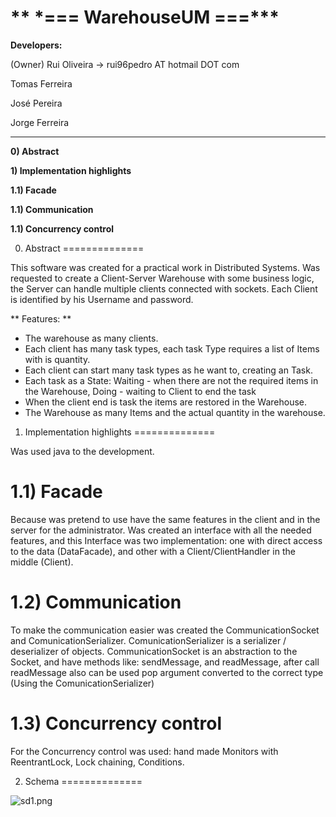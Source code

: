 ** \*=== WarehouseUM ===\***
==============

**Developers:**

(Owner) Rui Oliveira -> rui96pedro AT hotmail DOT com

Tomas Ferreira

José Pereira

Jorge Ferreira

--------------

**0) Abstract**

**1) Implementation highlights**

**1.1) Facade**

**1.1) Communication**

**1.1) Concurrency control**

0) Abstract
==============

This software was created for a practical work in Distributed Systems. Was requested to create a Client-Server Warehouse with some business logic, the Server can handle multiple clients connected with sockets.
Each Client is identified by his Username and password.

** Features: **
- The warehouse as many clients.
- Each client has many task types, each task Type requires a list of Items with is quantity.
- Each client can start many task types as he want to, creating an Task.
- Each task as a State: Waiting - when there are not the required items in the Warehouse, Doing - waiting to Client to end the task
- When the client end is task the items are restored in the Warehouse.
- The Warehouse as many Items and the actual quantity in the warehouse.

1) Implementation highlights
==============

Was used java to the development.


1.1) Facade
==============

Because was pretend to use have the same features in the client and in the server for the administrator. Was created an interface with all the needed features, and this Interface was two implementation: one with direct access to the data (DataFacade), and other with a Client/ClientHandler in the middle (Client).

1.2) Communication
==============

To make the communication easier was created the CommunicationSocket and ComunicationSerializer.
ComunicationSerializer is a serializer / deserializer of objects.
CommunicationSocket is an abstraction to the Socket, and have methods like: sendMessage, and readMessage, after call readMessage also can be used pop argument converted to the correct type (Using the ComunicationSerializer)


1.3) Concurrency control
==============

For the Concurrency control was used: hand made Monitors with ReentrantLock, Lock chaining, Conditions.

2) Schema
==============

![sd1.png](https://bitbucket.org/repo/ByggeX/images/2842833182-sd1.png)
